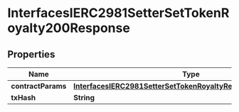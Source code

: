 

# InterfacesIERC2981SetterSetTokenRoyalty200Response


## Properties

| Name | Type | Description | Notes |
|------------ | ------------- | ------------- | -------------|
|**contractParams** | [**InterfacesIERC2981SetterSetTokenRoyaltyRequestContractParams**](InterfacesIERC2981SetterSetTokenRoyaltyRequestContractParams.md) |  |  |
|**txHash** | **String** |  |  |



